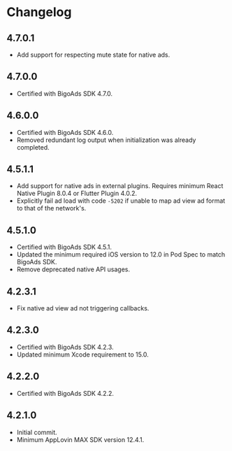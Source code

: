 # Changelog

## 4.7.0.1
* Add support for respecting mute state for native ads.

## 4.7.0.0
* Certified with BigoAds SDK 4.7.0.

## 4.6.0.0
* Certified with BigoAds SDK 4.6.0.
* Removed redundant log output when initialization was already completed.

## 4.5.1.1
* Add support for native ads in external plugins. Requires minimum React Native Plugin 8.0.4 or Flutter Plugin 4.0.2.
* Explicitly fail ad load with code `-5202` if unable to map ad view ad format to that of the network's.

## 4.5.1.0
* Certified with BigoAds SDK 4.5.1.
* Updated the minimum required iOS version to 12.0 in Pod Spec to match BigoAds SDK.
* Remove deprecated native API usages.

## 4.2.3.1
* Fix native ad view ad not triggering callbacks.

## 4.2.3.0
* Certified with BigoAds SDK 4.2.3.
* Updated minimum Xcode requirement to 15.0.

## 4.2.2.0
* Certified with BigoAds SDK 4.2.2.

## 4.2.1.0
* Initial commit.
* Minimum AppLovin MAX SDK version 12.4.1.
